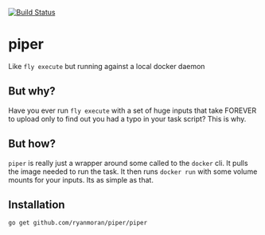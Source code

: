 [![Build Status](https://travis-ci.org/ryanmoran/piper.svg?branch=master)](https://travis-ci.org/ryanmoran/piper)

# piper
Like `fly execute` but running against a local docker daemon

## But why?
Have you ever run `fly execute` with a set of huge inputs
that take FOREVER to upload only to find out you had a typo
in your task script? This is why.

## But how?
`piper` is really just a wrapper around some called to the
`docker` cli. It pulls the image needed to run the task.
It then runs `docker run` with some volume mounts for your
inputs. Its as simple as that.

## Installation
`go get github.com/ryanmoran/piper/piper`
